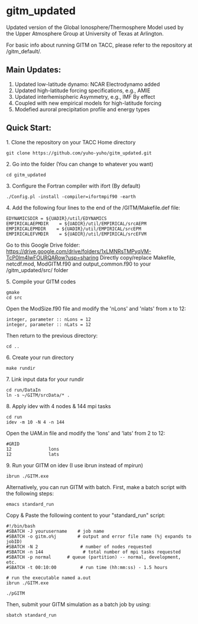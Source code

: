 # gitm_updated
Updated version of the Global Ionosphere/Thermosphere Model used by the Upper Atmosphere Group at University of Texas at Arlington.

For basic info about running GITM on TACC, please refer to the repository at /gitm_default/. 

## Main Updates:

1. Updated low-latitude dynamo: NCAR Electrodynamo added 
2. Updated high-latitude forcing specifications, e.g., AMIE
3. Updated interhemispheric Asymmetry, e.g., IMF By effect
4. Coupled with new empirical models for high-latitude forcing
5. Modefied auroral precipitation profile and energy types

## Quick Start:

1\. Clone the repository on your TACC Home directory

```shell
git clone https://github.com/yuho-yuho/gitm_updated.git
```

2\. Go into the folder (You can change to whatever you want)

```shell
cd gitm_updated
```

3\. Configure the Fortran compiler with ifort (By default)

```shell
./Config.pl -install -compiler=ifortmpif90 -earth
```

4\. Add the following four lines to the end of the /GITM/Makefile.def file:

```shell
EDYNAMICSDIR = ${UADIR}/util/EDYNAMICS
EMPIRICALAEPMDIR    = ${UADIR}/util/EMPIRICAL/srcAEPM
EMPIRICALEPMDIR    = ${UADIR}/util/EMPIRICAL/srcEPM
EMPIRICALEFVMDIR    = ${UADIR}/util/EMPIRICAL/srcEFVM
```

Go to this Google Drive folder: https://drive.google.com/drive/folders/1xLMNRsTMPyqVM-TcP0lm4lwFOURQARow?usp=sharing
Directly copy/replace Makefile, netcdf.mod, ModGITM.f90 and output_common.f90 to your /gitm_updated/src/ folder

5\. Compile your GITM codes

```shell
gmake
cd src
```

Open the ModSize.f90 file and modify the 'nLons' and 'nlats' from x to 12:

```shell
integer, parameter :: nLons = 12
integer, parameter :: nLats = 12
```

Then return to the previous directory:

```shell
cd ..
```

6\. Create your run directory

```shell
make rundir
```

7\. Link input data for your rundir

```shell
cd run/DataIn
ln -s ~/GITM/srcData/* .
```

8\. Apply idev with 4 nodes & 144 mpi tasks

```shell
cd run
idev -m 10 -N 4 -n 144
```

Open the UAM.in file and modify the 'lons' and 'lats' from 2 to 12:

```shell
#GRID
12              lons
12              lats
```

9\. Run your GITM on idev (I use ibrun instead of mpirun)

```shell
ibrun ./GITM.exe
```

Alternatively, you can run GITM with batch. First, make a batch script with the following steps:

```shell
emacs standard_run
```

Copy & Paste the following content to your "standard_run" script:

```shell
#!/bin/bash
#SBATCH -J yourusername    # job name
#SBATCH -o gitm.o%j        # output and error file name (%j expands to jobID)
#SBATCH -N 2                # number of nodes requested
#SBATCH -n 144               # total number of mpi tasks requested
#SBATCH -p normal      # queue (partition) -- normal, development, etc.
#SBATCH -t 00:10:00         # run time (hh:mm:ss) - 1.5 hours

# run the executable named a.out                                                                    
ibrun ./GITM.exe

./pGITM
```

Then, submit your GITM simulation as a batch job by using:

```shell
sbatch standard_run
```
